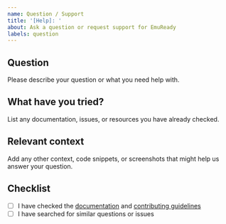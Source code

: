 ```yaml
---
name: Question / Support
title: '[Help]: '
about: Ask a question or request support for EmuReady
labels: question
---
```


## Question

Please describe your question or what you need help with.

## What have you tried?

List any documentation, issues, or resources you have already checked.

## Relevant context

Add any other context, code snippets, or screenshots that might help us answer your question.

## Checklist

- [ ] I have checked the [documentation](../README.md) and [contributing guidelines](../CONTRIBUTING.md)
- [ ] I have searched for similar questions or issues
